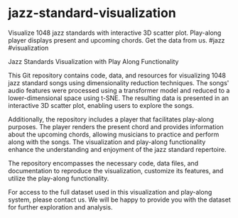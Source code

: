 # jazz-standard-visualization
Visualize 1048 jazz standards with interactive 3D scatter plot. Play-along player displays present and upcoming chords. Get the data from us. #jazz #visualization

Jazz Standards Visualization with Play Along Functionality

This Git repository contains code, data, and resources for visualizing 1048 jazz standard songs using dimensionality reduction techniques. The songs' audio features were processed using a transformer model and reduced to a lower-dimensional space using t-SNE. The resulting data is presented in an interactive 3D scatter plot, enabling users to explore the songs.

Additionally, the repository includes a player that facilitates play-along purposes. The player renders the present chord and provides information about the upcoming chords, allowing musicians to practice and perform along with the songs. The visualization and play-along functionality enhance the understanding and enjoyment of the jazz standard repertoire.

The repository encompasses the necessary code, data files, and documentation to reproduce the visualization, customize its features, and utilize the play-along functionality.

For access to the full dataset used in this visualization and play-along system, please contact us. We will be happy to provide you with the dataset for further exploration and analysis.
